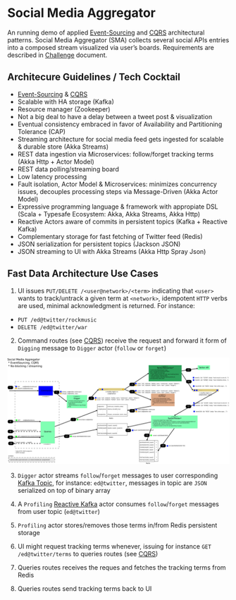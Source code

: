# Social Media Aggregator

An running demo of applied [Event-Sourcing](https://martinfowler.com/eaaDev/EventSourcing.html) and [CQRS](https://martinfowler.com/bliki/CQRS.html) architectural patterns. Social Media Aggregator (SMA) collects several social APIs entries into a composed stream visualized via user’s boards. Requirements are described in [Challenge](https://raw.githubusercontent.com/eduardo-lago-aguilar/sma/master/doc/redbee-ChallengeSocialmediaaggregator.pdf) document.


## Architecure Guidelines / Tech Cocktail

* [Event-Sourcing](https://martinfowler.com/eaaDev/EventSourcing.html) & [CQRS](https://martinfowler.com/bliki/CQRS.html)
* Scalable with HA storage (Kafka)
* Resource manager (Zookeeper)
* Not a big deal to have a delay between a tweet post & visualization
* Eventual consistency embraced in favor of Availability and Partitioning Tolerance (CAP)
* Streaming architecture for social media feed gets ingested for scalable & durable store (Akka Streams)
* REST data ingestion via Microservices: follow/forget tracking terms (Akka Http + Actor Model)
* REST data polling/streaming board
* Low latency processing
* Fault isolation, Actor Model & Microservices: minimizes concurrency issues, decouples processing steps via Message-Driven (Akka Actor Model)
* Expressive programming language & framework with appropiate DSL (Scala + Typesafe Ecosystem: Akka, Akka Streams, Akka Http)
* Reactive Actors aware of commits in persistent topics (Kafka + Reactive Kafka)
* Complementary storage for fast fetching of Twitter feed (Redis)
* JSON serialization for persistent topics (Jackson JSON)
* JSON streaming to UI with Akka Streams (Akka Http Spray Json)

## Fast Data Architecture Use Cases

1. UI issues `PUT/DELETE /<user@network>/<term>` indicating that `<user>` wants to track/untrack a given term at `<network>`, idempotent `HTTP` verbs are used, minimal acknowledgment is returned. For instance:

  - `PUT /ed@twitter/rockmusic`
  - `DELETE /ed@twitter/war`

2. Command routes (see [CQRS](https://martinfowler.com/bliki/CQRS.html)) receive the request and forward it form of `Digging` message to `Digger` actor (`follow` or `forget`)

![alt text](https://raw.githubusercontent.com/eduardo-lago-aguilar/sma/master/doc/sma_arch.png "Social Media Aggregator Architecture")


3. `Digger` actor streams `follow`/`forget` messages to user corresponding [Kafka Topic](https://kafka.apache.org/documentation/), for instance: `ed@twitter`, messages in topic are `JSON` serialized on top of binary array

4. A `Profiling` [Reactive Kafka](https://github.com/akka/reactive-kafka) actor consumes `follow`/`forget` messages from user topic (`ed@twitter`)

5. `Profiling` actor stores/removes those terms in/from Redis persistent storage

6. UI might request tracking terms whenever, issuing for instance `GET /ed@twitter/terms` to queries routes (see [CQRS](https://martinfowler.com/bliki/CQRS.html))

7. Queries routes receives the reques and fetches the tracking terms from Redis

8. Queries routes send tracking terms back to UI



